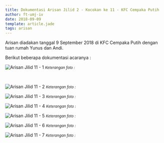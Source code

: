 ```yaml
---
title: Dokumentasi Arisan Jilid 2 - Kocokan ke 11 - KFC Cempaka Putih
author: ft-umj-iv
date: 2018-09-09
template: article.jade
tags: arisan
---
```


Arisan diadakan tanggal 9 September 2018 di KFC Cempaka Putih dengan tuan rumah Yunus dan Andi.

Berikut beberapa dokumentasi acaranya :


![Arisan Jilid 11 - 1](arisan-jilid-02-kocokan-11-1.jpg)
<small>_Keterangan foto :_</small>

<br/>
<span class="more"></span>

![Arisan Jilid 11 - 2](arisan-jilid-02-kocokan-11-2.jpg)
<small>_Keterangan foto :_</small>

![Arisan Jilid 11 - 3](arisan-jilid-02-kocokan-11-3.jpg)
<small>_Keterangan foto :_</small>

![Arisan Jilid 11 - 4](arisan-jilid-02-kocokan-11-4.jpg)
<small>_Keterangan foto :_</small>

![Arisan Jilid 11 - 5](arisan-jilid-02-kocokan-11-5.jpg)
<small>_Keterangan foto :_</small>

![Arisan Jilid 11 - 6](arisan-jilid-02-kocokan-11-6.jpg)
<small>_Keterangan foto :_</small>

![Arisan Jilid 11 - 7](arisan-jilid-02-kocokan-11-7.jpg)
<small>_Keterangan foto :_</small>